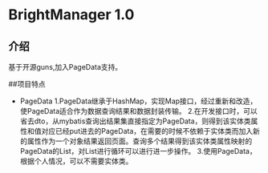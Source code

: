 # BrightManager 1.0

## 介绍
基于开源guns,加入PageData支持。

##项目特点

- PageData
1.PageData继承于HashMap，实现Map接口，经过重新和改造，使PageData适合作为数据查询结果和数据封装传输。
2.在开发接口时，可以省去dto，从mybatis查询出结果集直接指定为PageData，则得到该实体类属性和值对应已经put进去的PageData，在需要的时候不依赖于实体类而加入新的属性作为一个对象结果返回页面。查询多个结果得到该实体类属性映射的PageData的List，对List进行循环可以进行进一步操作。
3.使用PageData，根据个人情况，可以不需要实体类。